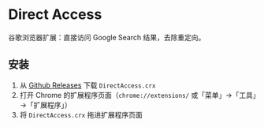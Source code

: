 # Direct Access

谷歌浏览器扩展：直接访问 Google Search 结果，去除重定向。

## 安装

1. 从 [Github Releases](https://github.com/timothyqiu/direct-access/releases/tag/v1.0.0) 下载 `DirectAccess.crx`
2. 打开 Chrome 的扩展程序页面（`chrome://extensions/` 或「菜单」→「工具」→「扩展程序」）
3. 将 `DirectAccess.crx` 拖进扩展程序页面
